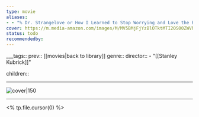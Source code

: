 ```yaml
---
type: movie
aliases:
- - "% Dr. Strangelove or How I Learned to Stop Worrying and Love the Bomb"
cover: https://m.media-amazon.com/images/M/MV5BMjFjYzBlOTktMTI2OS00ZWVhLTgxMDUtNzAwODY2NmI3YTAzXkEyXkFqcGc@._V1_SX300.jpg
status: todo
recommendedby:
---
```

___tags:: prev:: [[movies|back to library]]
genre::
director:: - "[[Stanley Kubrick]]"
  
children::
___
![cover|150](https://m.media-amazon.com/images/M/MV5BMjFjYzBlOTktMTI2OS00ZWVhLTgxMDUtNzAwODY2NmI3YTAzXkEyXkFqcGc@._V1_SX300.jpg)
___
<% tp.file.cursor(0) %>

